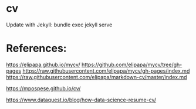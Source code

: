 # cv
Update with Jekyll:
bundle exec jekyll serve

# References:
https://elipapa.github.io/mycv/
https://github.com/elipapa/mycv/tree/gh-pages
https://raw.githubusercontent.com/elipapa/mycv/gh-pages/index.md
https://raw.githubusercontent.com/elipapa/markdown-cv/master/index.md

https://mpospese.github.io/cv/

https://www.dataquest.io/blog/how-data-science-resume-cv/